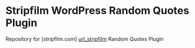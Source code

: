Stripfilm WordPress Random Quotes Plugin
========================================

Repository for [stripfilm.com] [url_stripfilm] Random Quotes Plugin














[url_stripfilm]: http://stripfilm.com  "Stripfilm | film izlemeden hemen önce"